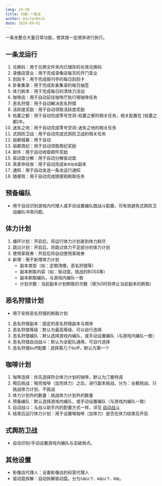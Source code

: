 ```yaml
---
lang: zh-CN
title: 功能-一条龙
author: DoctorReid
date: 2024-09-01
---
```


一条龙整合大量日常功能，使其按一定顺序进行执行。

## 一条龙运行

1. 兑换码：用于兑换文件夹内已储存的长效兑换码
1. 录像店营业：用于完成录像店每天的开门营业
1. 刮刮卡：用于完成报刊亭的每日刮刮卡
1. 卦象集录：用于完成卦象集录的每日抽签
1. 体力刷本：用于完成每日的清体力活动
1. 咖啡店：用于自动前往咖啡厅执行喝咖啡任务
1. 恶名狩猎：用于自动解决恶名狩猎
1. 活跃度奖励：用于自动领取活跃度奖励
1. 枯萎之都：用于自动完成零号空洞-枯萎之都的相关任务。相关配置在 [枯萎之都]中。
1. 迷失之地：用于自动完成零号空洞-迷失之地的相关任务
1. 式舆防卫战：用于自动完成式舆防卫战的相关任务
1. 丽都城募：用于自动
1. 丽都周纪：用于自动领取周纪奖励
1. 邮件：用于自动收取邮件奖励
1. 驱动盘分解：用于自动分解驱动盘
1. 真拿命验收：用于自动完成`拿命验收`副本
1. 通知：用于自动发送一条龙运行通知
1. 随便观：用于自动完成随便观刷取任务

## 预备编队

- 用于自动识别游戏内代理人或手动设置编队既战斗配置，可有效避免式舆防卫战编队冲突问题。

## 体力计划

1. 循环计划：开启后，将运行体力计划直到体力耗尽
1. 跳过计划：开启后，将跳过体力不足部分的体力计划
1. 使用家政券：开启后将自动使用家政券
1. 新增：用于新增体力计划
   - 副本类型（如：定期清缴，恶名狩猎等）
   - 副本刷取内容（如：驱动盘，挑战的BOSS等）
   - 副本刷取编队，与游戏内编队一致
   - 计划次数：当前副本计划刷取的次数（填为0时将停止当前副本的刷取）

## 恶名狩猎计划

- 用于安排恶名狩猎的刷取计划
1. 恶名狩猎副本：固定的恶名狩猎副本与顺序
1. 恶名狩猎等级：默认为最高等级，可以自行选择
1. 恶名狩猎编队：默认选择游戏内编队，或手动设置编队（与游戏内编队一致）
1. 恶名狩猎自动战斗：默认为全配队通用，可自行选择
1. 恶名狩猎buff配置：选择第几个buff，默认为第一个

## 咖啡计划

1. 咖啡选择：优先选择符合体力计划的咖啡，默认为汀曼特调
1. 喝后挑战：喝完咖啡（加完体力）之后，进行副本挑战，分为：全都挑战、只挑战体力计划、不挑战
1. 体力计划外的数量：挑战体力计划外的数量
1. 预备编队：默认选择游戏内编队，或手动设置编队（与游戏内编队一致）
1. 自动战斗：与战斗助手内的配置方式一样，详见 [自动战斗](./feat_battle_assistant.md)
1. 结束后运行体力计划：用于设置喝咖啡（加体力）是否在体力结束后开启 

## 式舆防卫战

- 自动识别/手动设置游戏内编队与击破弱点。

## 其他设置

- 影像店代理人：设置影像店的经营代理人
- 驱动盘拆解：自动拆解驱动盘。分为`S级以下，A级以下，B级`。